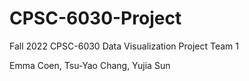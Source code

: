 # CPSC-6030-Project
Fall 2022 CPSC-6030 Data Visualization Project Team 1

Emma Coen, Tsu-Yao Chang, Yujia Sun
